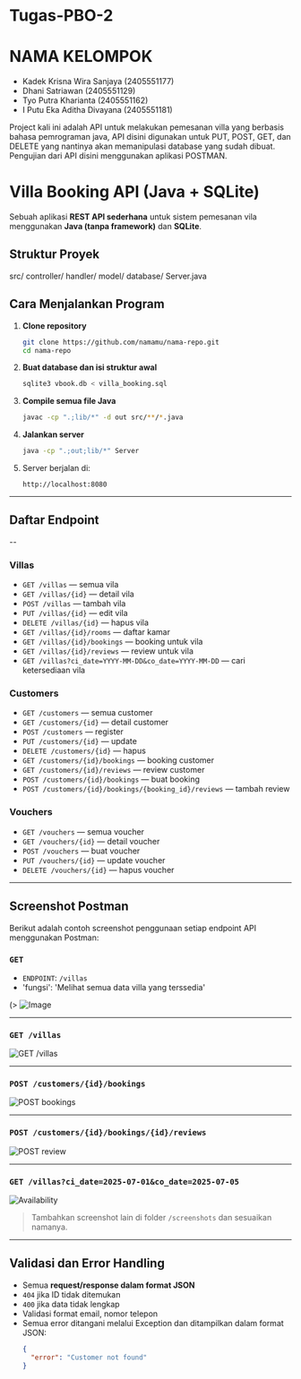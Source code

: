 # Tugas-PBO-2

# NAMA KELOMPOK
- Kadek Krisna Wira Sanjaya (2405551177)
- Dhani Satriawan (2405551129)
- Tyo Putra Kharianta (2405551162)
- I Putu Eka Aditha Divayana (2405551181)

Project kali ini adalah API untuk melakukan pemesanan villa yang berbasis bahasa pemrograman java, API disini digunakan untuk PUT, POST, GET, dan DELETE yang nantinya akan memanipulasi database yang sudah dibuat. Pengujian dari API disini menggunakan aplikasi POSTMAN.


# Villa Booking API (Java + SQLite)

Sebuah aplikasi **REST API sederhana** untuk sistem pemesanan vila menggunakan **Java (tanpa framework)** dan **SQLite**.

## Struktur Proyek

src/
 controller/
 handler/
 model/
 database/
Server.java


## Cara Menjalankan Program

1. **Clone repository**
   ```bash
   git clone https://github.com/namamu/nama-repo.git
   cd nama-repo
   ```

2. **Buat database dan isi struktur awal**
   ```bash
   sqlite3 vbook.db < villa_booking.sql
   ```

3. **Compile semua file Java**
   ```bash
   javac -cp ".;lib/*" -d out src/**/*.java
   ```

4. **Jalankan server**
   ```bash
   java -cp ".;out;lib/*" Server
   ```

5. Server berjalan di:
   ```
   http://localhost:8080
   ```

---

## Daftar Endpoint
--
### Villas

- `GET /villas` — semua vila
- `GET /villas/{id}` — detail vila
- `POST /villas` — tambah vila
- `PUT /villas/{id}` — edit vila
- `DELETE /villas/{id}` — hapus vila
- `GET /villas/{id}/rooms` — daftar kamar
- `GET /villas/{id}/bookings` — booking untuk vila
- `GET /villas/{id}/reviews` — review untuk vila
- `GET /villas?ci_date=YYYY-MM-DD&co_date=YYYY-MM-DD` — cari ketersediaan vila

### Customers

- `GET /customers` — semua customer
- `GET /customers/{id}` — detail customer
- `POST /customers` — register
- `PUT /customers/{id}` — update
- `DELETE /customers/{id}` — hapus
- `GET /customers/{id}/bookings` — booking customer
- `GET /customers/{id}/reviews` — review customer
- `POST /customers/{id}/bookings` — buat booking
- `POST /customers/{id}/bookings/{booking_id}/reviews` — tambah review

### Vouchers

- `GET /vouchers` — semua voucher
- `GET /vouchers/{id}` — detail voucher
- `POST /vouchers` — buat voucher
- `PUT /vouchers/{id}` — update voucher
- `DELETE /vouchers/{id}` — hapus voucher

---

## Screenshot Postman

Berikut adalah contoh screenshot penggunaan setiap endpoint API menggunakan Postman:

### `GET`

- `ENDPOINT`: `/villas`
- 'fungsi': 'Melihat semua data villa yang terssedia'

(> ![Image](https://github.com/user-attachments/assets/08fb805f-48fe-45c1-aa64-42f2a634f0a4)


---

### `GET /villas`

![GET /villas](screenshots/get_villas.png)

---

### `POST /customers/{id}/bookings`

![POST bookings](screenshots/post_booking.png)

---

### `POST /customers/{id}/bookings/{id}/reviews`

![POST review](screenshots/post_review.png)

---

### `GET /villas?ci_date=2025-07-01&co_date=2025-07-05`

![Availability](screenshots/available_villas.png)

>  Tambahkan screenshot lain di folder `/screenshots` dan sesuaikan namanya.

---

## Validasi dan Error Handling

- Semua **request/response dalam format JSON**
- `404` jika ID tidak ditemukan
- `400` jika data tidak lengkap
- Validasi format email, nomor telepon
- Semua error ditangani melalui Exception dan ditampilkan dalam format JSON:
  ```json
  {
    "error": "Customer not found"
  }
  ```


